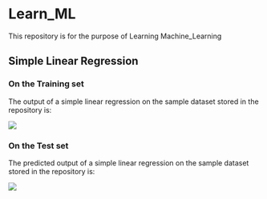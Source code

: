 # Learn_ML
This repository is for the purpose of Learning Machine_Learning

## Simple Linear Regression

### On the Training set
The output of a simple linear regression on the sample dataset stored in the repository is:

![](https://github.com/rahulkumar082/Learn_ML/blob/master/Regression/Simple_Linear_Regression/Training_Set_Simple_Regression.png)

### On the Test set
The predicted output of a simple linear regression on the sample dataset stored in the repository is:

![](https://github.com/rahulkumar082/Learn_ML/blob/master/Regression/Simple_Linear_Regression/Test_set_Simple_Regression.png)
